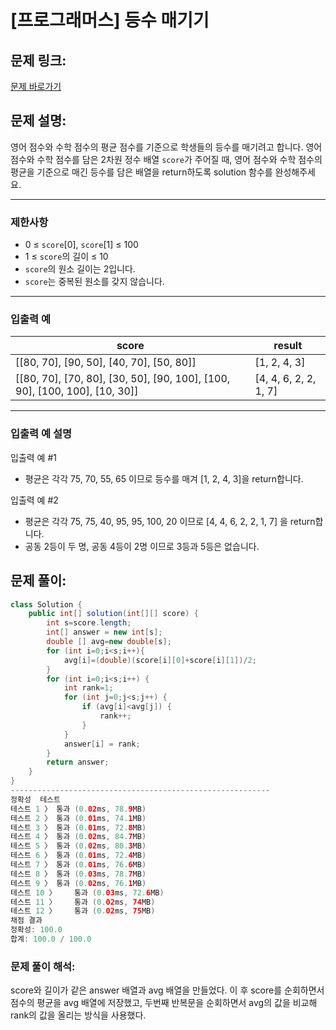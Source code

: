 # [프로그래머스] 등수 매기기

## 문제 링크:

[문제 바로가기](https://school.programmers.co.kr/learn/courses/30/lessons/120882)

## 문제 설명:

영어 점수와 수학 점수의 평균 점수를 기준으로 학생들의 등수를 매기려고 합니다. 영어 점수와 수학 점수를 담은 2차원 정수 배열 `score`가 주어질 때, 영어 점수와 수학 점수의 평균을 기준으로 매긴 등수를 담은 배열을 return하도록 solution 함수를 완성해주세요.

---

### 제한사항

- 0 ≤ `score`[0], `score`[1] ≤ 100
- 1 ≤ `score`의 길이 ≤ 10
- `score`의 원소 길이는 2입니다.
- `score`는 중복된 원소를 갖지 않습니다.

---

### 입출력 예

| score | result |
| --- | --- |
| [[80, 70], [90, 50], [40, 70], [50, 80]] | [1, 2, 4, 3] |
| [[80, 70], [70, 80], [30, 50], [90, 100], [100, 90], [100, 100], [10, 30]] | [4, 4, 6, 2, 2, 1, 7] |

---

### 입출력 예 설명

입출력 예 #1

- 평균은 각각 75, 70, 55, 65 이므로 등수를 매겨 [1, 2, 4, 3]을 return합니다.

입출력 예 #2

- 평균은 각각 75, 75, 40, 95, 95, 100, 20 이므로 [4, 4, 6, 2, 2, 1, 7] 을 return합니다.
- 공동 2등이 두 명, 공동 4등이 2명 이므로 3등과 5등은 없습니다.

## 문제 풀이:

```java
class Solution {
    public int[] solution(int[][] score) {
        int s=score.length;
        int[] answer = new int[s];
        double [] avg=new double[s];
        for (int i=0;i<s;i++){
            avg[i]=(double)(score[i][0]+score[i][1])/2;
        }
        for (int i=0;i<s;i++) {
            int rank=1;
            for (int j=0;j<s;j++) {
                if (avg[i]<avg[j]) {
                    rank++;
                }
            }
            answer[i] = rank;
        }
        return answer;
    }
}
----------------------------------------------------------
정확성  테스트
테스트 1 〉	통과 (0.02ms, 78.9MB)
테스트 2 〉	통과 (0.01ms, 74.1MB)
테스트 3 〉	통과 (0.01ms, 72.8MB)
테스트 4 〉	통과 (0.02ms, 84.7MB)
테스트 5 〉	통과 (0.02ms, 80.3MB)
테스트 6 〉	통과 (0.01ms, 72.4MB)
테스트 7 〉	통과 (0.01ms, 76.6MB)
테스트 8 〉	통과 (0.03ms, 78.7MB)
테스트 9 〉	통과 (0.02ms, 76.1MB)
테스트 10 〉	통과 (0.03ms, 72.6MB)
테스트 11 〉	통과 (0.02ms, 74MB)
테스트 12 〉	통과 (0.02ms, 75MB)
채점 결과
정확성: 100.0
합계: 100.0 / 100.0
```

### **문제 풀이 해석:**

score와 길이가 같은 answer 배열과 avg 배열을 만들었다. 이 후 score를 순회하면서 점수의 평균을 avg 배열에 저장했고, 두번째 반복문을 순회하면서 avg의 값을 비교해 rank의 값을 올리는 방식을 사용했다.
